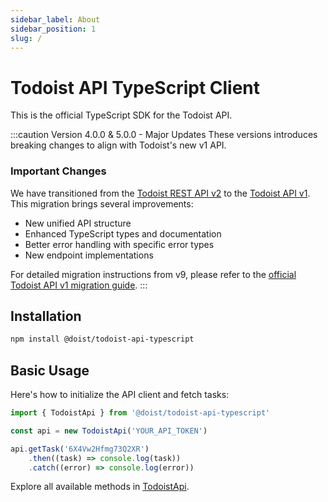 ```yaml
---
sidebar_label: About
sidebar_position: 1
slug: /
---
```


# Todoist API TypeScript Client

This is the official TypeScript SDK for the Todoist API.

:::caution Version 4.0.0 & 5.0.0 - Major Updates
These versions introduces breaking changes to align with Todoist's new v1 API.
### Important Changes

We have transitioned from the [Todoist REST API v2](https://developer.todoist.com/rest/v2/) to the [Todoist API v1](https://todoist.com/api/v1). This migration brings several improvements:

- New unified API structure
- Enhanced TypeScript types and documentation
- Better error handling with specific error types
- New endpoint implementations

For detailed migration instructions from v9, please refer to the [official Todoist API v1 migration guide](https://todoist.com/api/v1/docs#tag/Migrating-from-v9).
:::

## Installation

```bash
npm install @doist/todoist-api-typescript
```

## Basic Usage

Here's how to initialize the API client and fetch tasks:

```typescript
import { TodoistApi } from '@doist/todoist-api-typescript'

const api = new TodoistApi('YOUR_API_TOKEN')

api.getTask('6X4Vw2Hfmg73Q2XR')
    .then((task) => console.log(task))
    .catch((error) => console.log(error))
```

Explore all available methods in [TodoistApi](/api/classes/TodoistApi).
